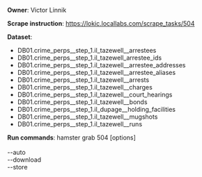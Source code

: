 **Owner**: Victor Linnik
 
**Scrape instruction**: https://lokic.locallabs.com/scrape_tasks/504

**Dataset**: 
- DB01.crime_perps__step_1.il_tazewell__arrestees
- DB01.crime_perps__step_1.il_tazewell_arrestee_ids
- DB01.crime_perps__step_1.il_tazewell__arrestee_addresses
- DB01.crime_perps__step_1.il_tazewell__arrestee_aliases
- DB01.crime_perps__step_1.il_tazewell__arrests
- DB01.crime_perps__step_1.il_tazewell__charges
- DB01.crime_perps__step_1.il_tazewell__court_hearings
- DB01.crime_perps__step_1.il_tazewell__bonds
- DB01.crime_perps__step_1.il_dupage__holding_facilities
- DB01.crime_perps__step_1.il_tazewell__mugshots
- DB01.crime_perps__step_1.il_tazewell__runs

**Run commands**: hamster grab 504 [options]
<br><br>--auto
<br>--download
<br>--store
